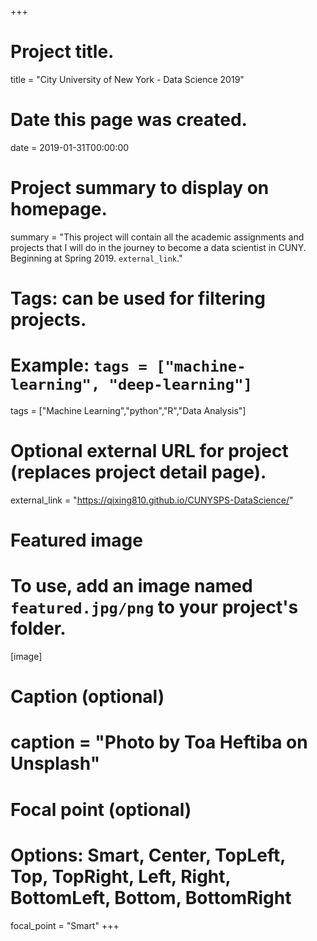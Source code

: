 +++
# Project title.
title = "City University of New York - Data Science 2019"

# Date this page was created.
date = 2019-01-31T00:00:00

# Project summary to display on homepage.
summary = "This project will contain all the academic assignments and projects that I will do in the journey to become a data scientist in CUNY. Beginning at Spring 2019. `external_link`."

# Tags: can be used for filtering projects.
# Example: `tags = ["machine-learning", "deep-learning"]`
tags = ["Machine Learning","python","R","Data Analysis"]

# Optional external URL for project (replaces project detail page).
external_link = "https://qixing810.github.io/CUNYSPS-DataScience/"

# Featured image
# To use, add an image named `featured.jpg/png` to your project's folder. 
[image]
  # Caption (optional)
  # caption = "Photo by Toa Heftiba on Unsplash"

  # Focal point (optional)
  # Options: Smart, Center, TopLeft, Top, TopRight, Left, Right, BottomLeft, Bottom, BottomRight
  focal_point = "Smart"
+++
